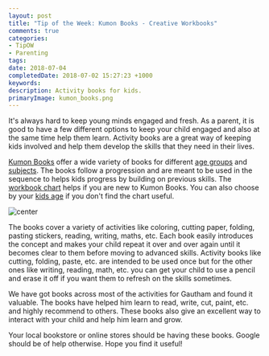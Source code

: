 ```yaml
---
layout: post
title: "Tip of the Week: Kumon Books - Creative Workbooks"
comments: true
categories: 
- TipOW
- Parenting
tags: 
date: 2018-07-04
completedDate: 2018-07-02 15:27:23 +1000
keywords: 
description: Activity books for kids.
primaryImage: kumon_books.png
---
```


It's always hard to keep young minds engaged and fresh. As a parent, it is good to have a few different options to keep your child engaged and also at the same time help them learn. Activity books are a great way of keeping kids involved and help them develop the skills that they need in their lives.

[Kumon Books](http://kumonbooks.com/) offer a wide variety of books for different [age groups](http://kumonbooks.com/books/by-grade/) and [subjects](http://kumonbooks.com/books/by-subject/basic/). The books follow a progression and are meant to be used in the sequence to helps kids progress by building on previous skills. The [workbook chart](http://kumonbooks.com/wp-content/uploads/2015/01/2015-Workbook-Chart.pdf) helps if you are new to Kumon Books. You can also choose by your [kids age](http://kumonbooks.com/books/by-grade/) if you don't find the chart useful.

<img src="{{site.images_root}}/kumon_books.png" alt="center" alt="Kumon Books" />

The books cover a variety of activities like coloring, cutting paper, folding, pasting stickers, reading, writing, maths, etc. Each book easily introduces the concept and makes your child repeat it over and over again until it becomes clear to them before moving to advanced skills. Activity books like cutting, folding, paste, etc. are intended to be used once but for the other ones like writing, reading, math, etc. you can get your child to use a pencil and erase it off if you want them to refresh on the skills sometimes.

We have got books across most of the activities for Gautham and found it valuable. The books have helped him learn to read, write, cut, paint, etc. and highly recommend to others. These books also give an excellent way to interact with your child and help him learn and grow.

Your local bookstore or online stores should be having these books. Google should be of help otherwise. Hope you find it useful!

